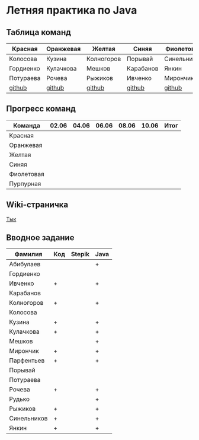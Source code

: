 # Летняя практика по Java

## Таблица команд

| Красная    | Оранжевая  | Желтая     | Синяя      | Фиолетовая  | Пурпурная  |
| ---------- | ---------- | ---------- | ---------- | ----------- | ---------- |
| Колосова   | Кузина     | Колногоров | Порывай    | Синельников | Абибулаев  |
| Гордиенко  | Кулачкова  | Мешков     | Карабанов  | Янкин       | Парфентьев |
| Потураева  | Рочева     | Рыжиков    | Ивченко    | Мирончик    | Рудько     |
| [github](https://github.com/alexgorderr/JavaSocks) | [github](https://github.com/rakhele/summer_practice) | [github](https://github.com/Heliconter/floyd-warshall-visualizer) | [github](https://github.com/scissorsnatcher/blue_team_practice) | [github](https://github.com/Pavel-by/paa8382trio1)  | [github](https://github.com/otsheln1k/summer_practice_2020) |

## Прогресс команд

| Команда    | 02.06 | 04.06 | 06.06 | 08.06 | 10.06 | Итог |
| ---------- | ----- | ----- | ----- | ----- | ----- | ---- |
| Красная    |       |       |       |       |       |      |
| Оранжевая  |       |       |       |       |       |      |
| Желтая     |       |       |       |       |       |      |
| Синяя      |       |       |       |       |       |      |
| Фиолетовая |       |       |       |       |       |      |
| Пурпурная  |       |       |       |       |       |      |

## Wiki-страничка

[Тык](https://github.com/JAkutenshi/etu_summer_practice_2020/wiki)

## Вводное задание

| Фамилия     | Код | Stepik | Java |
| ----------- | --- | ------ | ---- |
| Абибулаев   |     |        |  +   |
| Гордиенко   |     |        |      |
| Ивченко     |  +  |        |  +   |
| Карабанов   |     |        |      |
| Колногоров  |  +  |        |  +   |
| Колосова    |     |        |      |
| Кузина      |  +  |        |  +   |
| Кулачкова   |  +  |        |  +   |
| Мешков      |     |        |  +   |
| Мирончик    |  +  |        |  +   |
| Парфентьев  |  +  |        |  +   |
| Порывай     |     |        |      |
| Потураева   |     |        |      |
| Рочева      |  +  |        |  +   |
| Рудько      |     |        |  +   |
| Рыжиков     |  +  |        |  +   |
| Синельников |  +  |        |  +   |
| Янкин       |  +  |        |  +   |
